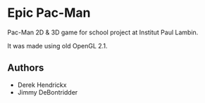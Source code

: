 Epic Pac-Man
============
Pac-Man 2D & 3D game for school project at Institut Paul Lambin.

It was made using old OpenGL 2.1.

Authors
-------
* Derek Hendrickx
* Jimmy DeBontridder
